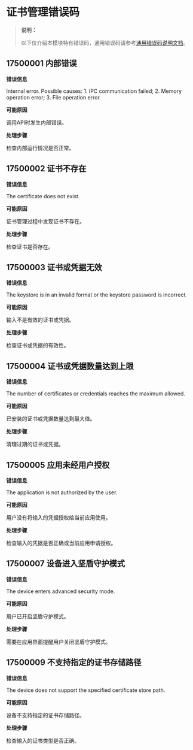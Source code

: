 # 证书管理错误码

> **说明：**
>
> 以下仅介绍本模块特有错误码，通用错误码请参考[通用错误码说明文档](../errorcode-universal.md)。

## 17500001 内部错误

**错误信息**

Internal error. Possible causes: 1. IPC communication failed; 2. Memory operation error; 3. File operation error.

**可能原因**

调用API时发生内部错误。

**处理步骤**

检查内部运行情况是否正常。

## 17500002 证书不存在

**错误信息**

The certificate does not exist.

**可能原因**

证书管理过程中发现证书不存在。

**处理步骤**

检查证书是否存在。

## 17500003 证书或凭据无效

**错误信息**

The keystore is in an invalid format or the keystore password is incorrect.

**可能原因**

输入不是有效的证书或凭据。

**处理步骤**

检查证书或凭据的有效性。

## 17500004 证书或凭据数量达到上限

**错误信息**

The number of certificates or credentials reaches the maximum allowed.

**可能原因**

已安装的证书或凭据数量达到最大值。

**处理步骤**

清理过期的证书或凭据。

## 17500005 应用未经用户授权

**错误信息**

The application is not authorized by the user.

**可能原因**

用户没有将输入的凭据授权给当前应用使用。

**处理步骤**

检查输入的凭据是否正确或当前应用申请授权。

## 17500007 设备进入坚盾守护模式

**错误信息**

The device enters advanced security mode.

**可能原因**

用户已开启坚盾守护模式。

**处理步骤**

需要在应用界面提醒用户关闭坚盾守护模式。

## 17500009 不支持指定的证书存储路径

**错误信息**

The device does not support the specified certificate store path.

**可能原因**

设备不支持指定的证书存储路径。

**处理步骤**

检查输入的证书类型是否正确。
